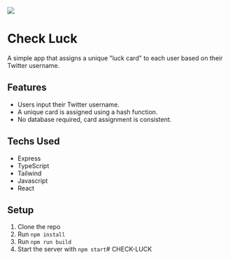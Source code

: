 ![](https://media2.giphy.com/media/l3BwSPbqx3QGKEgpp2/giphy.gif?cid=790b7611uf5nkckue3446czns226j85sji2thy0pq7pf556j&ep=v1_gifs_search&rid=giphy.gif&ct=g)

# Check Luck

A simple app that assigns a unique "luck card" to each user based on their Twitter username.

## Features
- Users input their Twitter username.
- A unique card is assigned using a hash function.
- No database required, card assignment is consistent.

## Techs Used 
- Express
- TypeScript
- Tailwind
- Javascript
- React
  
## Setup
1. Clone the repo
2. Run `npm install`
3. Run `npm run build`
4. Start the server with `npm start`# CHECK-LUCK
